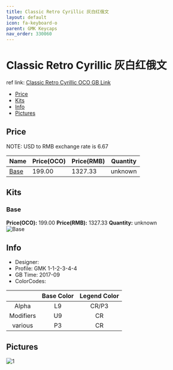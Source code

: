 ```yaml
---
title: Classic Retro Cyrillic 灰白红俄文
layout: default
icon: fa-keyboard-o
parent: GMK Keycaps
nav_order: 330060
---
```


# Classic Retro Cyrillic 灰白红俄文

ref link: [Classic Retro Cyrillic OCO GB Link](https://www.originativeco.com/products/classic-retro-cyrillic)

* [Price](#price)
* [Kits](#kits)
* [Info](#info)
* [Pictures](#pictures)


## Price  
NOTE: USD to RMB exchange rate is 6.67

| Name          | Price(OCO)    |  Price(RMB) | Quantity |
| ------------- | ------------ |  ---------- | -------- |
|[Base](#base)|199.00|1327.33|unknown|


## Kits
### Base
**Price(OCO):** 199.00    **Price(RMB):** 1327.33    **Quantity:** unknown  
<img src="{{ 'assets/images/gmk-keycaps/classicretrocyrillic/kits_pics/base.png' | relative_url }}" alt="Base" class="image featured">


## Info
* Designer: 
* Profile: GMK 1-1-2-3-4-4
* GB Time: 2017-09
* ColorCodes: 

| |Base Color     | Legend Color
| :-------------: | :-------------: | :------------:
|Alpha|L9|CR/P3
|Modifiers|U9|CR
|various|P3|CR


## Pictures
<img src="{{ 'assets/images/gmk-keycaps/classicretrocyrillic/rendering_pics/1.jpg' | relative_url }}" alt="1" class="image featured">
